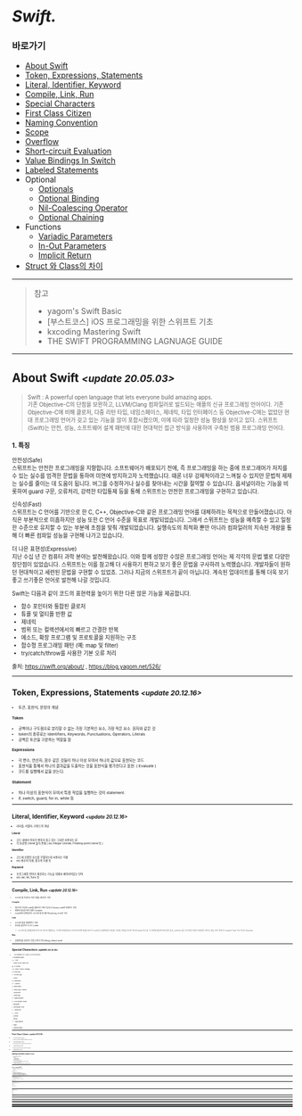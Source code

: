 # *Swift.*

### 바로가기

- [About Swift](#aboutswift)
- [Token, Expressions, Statements](#token)
- [Literal, Identifier, Keyword](#literal)
- [Compile, Link, Run](#compile)
- [Special Characters](#special)
- [First Class Citizen](#citizen)
- [Naming Convention](#naming)
- [Scope](#Scope)
- [Overflow](#overflowoperator)
- [Short-circuit Evaluation](#shortcircuit)
- [Value Bindings In Switch](#valuebindings)
- [Labeled Statements](#labeledstatements)
- Optional
	* [Optionals](#optional)
	* [Optional Binding](#optionalbinding)
	* [Nil-Coalescing Operator](#nil-coalescingoperator)
	* [Optional Chaining](#OptionalChaining)
- Functions
	* [Variadic Parameters](#VariadicParameters)
	* [In-Out Parameters](#In-OutParameters)
	* [Implicit Return](#ImplicitReturn)
- [Struct 와 Class의 차이](#structvsclass)

---
> 참고
>* yagom's Swift Basic
>* [부스트코스] iOS 프로그래밍을 위한 스위프트 기초
>* kxcoding Mastering Swift
>* THE SWIFT PROGRAMMING LAGNUAGE GUIDE
----

## <a name="aboutswift"></a>About Swift *<small><update 20.05.03><small>*

> Swift : A powerful open language that lets everyone build amazing apps.<br>
기존 Objective-C의 단점을 보완하고, LLVM/Clang 컴파일러로 빌드되는 애플의 신규 프로그래밍 언어이다. 기존 Objective-C에 비해 클로저, 다중 리턴 타입, 네임스페이스, 제네릭, 타입 인터페이스 등 Objective-C에는 없었던 현대 프로그래밍 언어가 갖고 있는 기능을 많이 포함시켰으며, 이에 따라 일정한 성능 향상을 보이고 있다.
스위프트(Swift)는 안전, 성능, 소프트웨어 설계 패턴에 대한 현대적인 접근 방식을 사용하여 구축된 범용 프로그래밍 언어다.

### 1. 특징<br>

안전성(Safe)<br>
스위프트는 안전한 프로그래밍을 지향합니다. 소프트웨어가 배포되기 전에, 즉 프로그래밍을 하는 중에 프로그래머가 저지를 수 있는 실수를 엄격한 문법을 통하여 미연에 방지하고자 노력했습니다. 때론 너무 강제적이라고 느껴질 수 있지만 문법적 제재는 실수를 줄이는 데 도움이 됩니다. 버그를 수정하거나 실수를 찾아내는 시간을 절약할 수 있습니다. 옵셔널이라는 기능을 비롯하여 guard 구문, 오류처리, 강력한 타입통제 등을 통해 스위프트는 안전한 프로그래밍을 구현하고 있습니다.

신속성(Fast)<br>
스위프트는 C 언어를 기반으로 한 C, C++, Objective-C와 같은 프로그래밍 언어를 대체하려는 목적으로 만들어졌습니다.
아직은 부분적으로 미흡하지만 성능 또한 C 언어 수준을 목표로 개발되었습니다.
그래서 스위프트는 성능을 예측할 수 있고 일정한 수준으로 유지할 수 있는 부분에 초점을 맞춰 개발되었습니다.
실행속도의 최적화 뿐만 아니라 컴파일러의 지속된 개량을 통해 더 빠른 컴파일 성능을 구현해 나가고 있습니다.

더 나은 표현성(Expressive)<br>
지난 수십 년 간 컴퓨터 과학 분야는 발전해왔습니다.
이와 함께 성장한 수많은 프로그래밍 언어는 제 각각의 문법 별로 다양한 장단점이 있었습니다.
스위프트는 이를 참고해 더 사용하기 편하고 보기 좋은 문법을 구사하려 노력했습니다. 개발자들이 원하던 현대적이고 세련된 문법을 구현할 수 있었죠.
그러나 지금의 스위프트가 끝이 아닙니다. 계속된 업데이트를 통해 더욱 보기좋고 쓰기좋은 언어로 발전해 나갈 것입니다.

Swift는 다음과 같이 코드의 표현력을 높이기 위한 다른 많은 기능을 제공합니다.<br>
- 함수 포인터와 통합된 클로저
- 튜플 및 멀티플 반환 값
- 제네릭
- 범위 또는 컬렉션에서의 빠르고 간결한 반복
- 메소드, 확장 프로그램 및 프로토콜을 지원하는 구조
- 함수형 프로그래밍 패턴 (예: map 및 filter)
- try/catch/throw를 사용한 기본 오류 처리

출처: https://swift.org/about/ , https://blog.yagom.net/526/

---
## <a name="token"></a>Token, Expressions, Statements *<small><update 20.12.16><small>*
- 토큰, 표현식, 문장의 개념

#### Token

-   공백이나 구두점으로 분리할 수 없는 가장 기본적인 요소, 가장 작은 요소. 원자와 같은 것
-   token의 종류로는 Identifiers, Keywords, Punctuations, Operators, Literals
-   공백은 토큰을 구분하는 역할을 함

#### Expressions

-   각 변수, 연산자, 함수 같은 것들이 하나 이상 모여서 하나의 값으료 표현되는 코드
-   표현식을 통해서 하나의 결과값을 도출하는 것을 표현식을 평가한다고 표현. ( Evaluate )
- 코드를 실행해서 값을 얻는다.

#### Statement

-   하나 이상의 표현식이 모여서 특정 작업을 실행하는 것이 statement.
-   if, switch, guard, for in, while 등

----
## <a name="literal"></a>**Literal, Identifier, Keyword** *<small><update 20.12.16><small>*
- 리터럴, 식별자, 키워드의 개념

#### Literal

- 코드 내에서 의미가 변하지 않고 있는 그대로 사용되는 값
- 각 자료형 Literal 들이 존재 ( ex) Integer Literals, Floating-point Literal 등 )

#### Identifier

- 코드에 포함된 요소를 구별하는데 사용되는 이름
- ex) 변수의 이름, 함수의 이름 등

#### Keyword

- 프로그래밍 언어가 제공하는 기능을 위해서 예약되어있는 단어
- ex) var, let, func 등

---
## <a name="compile"></a>**Compile, Link, Run** *<small><update 20.12.16><small>*
- 소스코드를 작성하고 프로그램을 생성하는 과정

#### Compile
- 텍스트로 작성한 code를 컴퓨터가 이해 가능한 0,1 binary code로 바꿔주는 과정
- 변환에 필요한 프로그램이 compiler
- xcode에서 컴파일러는 소스코드를 분석할 때 warning, error로 구분.

#### Link
- 소스코드들을 연결해주는 과정
- 링크를 담당하는 도구는 Linker

>소스코드를 컴파일하면 바이너리 코드로 변환되고, 거기에 프레임워크나 라이브러리에 포함된 코드가 Link되고 실행파일이 생성됨. 이러한 과정을 하나로 묶어서 build 라고 함. 이 과정에 필요에 따라 정적 분석, unitTest 같은 부가적인 작업이 포함되는 경우도 있음. 여기 까지가 Compile Time 이고 이후는 Runtime

#### Run
- 실행파일을 생성하는 방법 크게 두가지 debug, release mode
---
## <a name="special"></a>**Special Characters** *<small><update 20.12.18><small>*

- 프로그래밍에서 자주 사용되는 특수문자 영문 명칭

! : Exclamation Mark

// ~ : Tilde

` : Grave Accent / Back Tick

@ : At Symbol

// # : Sharp / Pound / Hashtag

$ : Dollar Sign

% : Percent Sign

^ : Carrot

& : Ampersand

// *   : Asterisk

() : Parentheses

// -   Minus Sign / Hyphen

_ : Underscore

= : Equal Sign

[ ] : Square Bracket

{} : Curly Bracket / Brace

\ : Backslash

| : Vertical Bar / Pipe

// ; : Semicolon

// : : Colon

, : Comma

. : Period

<> : Angle Bracket

/ : Slash

? : Question Mark


---
## <a name="citizen"></a>First Class Citizen *<small><update 20.12.18><small>*
- First Class Citizen 주요 특징

1. can be stored in variables and data structures
- 상수와 변수에 저장할 수 있다.
2. can be passed as a parameter to a function
- 파라미터로 전달할 수 있다.
3. can be returned as the result of a function
- 함수에서 리턴할 수 있다.
---
## <a name="naming"></a>Naming Convention *<small><update 20.12.19><small>*
- Naming Convention of Swift

- Camel Case
	* UpperCamelCase
	* lowerCamelCase
- UpperCamelCase 사용하는 경우
	* Class, Structure, Enumeration, Extension, Protocol
- lowerCamelCase 사용하는 경우
	* variable, constant, function, property, method, parameter
---
## <a name="scope"></a>Scope *<small><update 20.12.19><small>*
- 전역범위, 지역범위, 선언된 위치에 따른 접근 가능성 변화

- Global Scope
- Local or Nested Scope

Scope Rules
1. 동일한 범위에 있는 변수와 상수에 접근할 수 있다.
2. 동일한 범위에서는 이전에 선언되어있는 변수와 상수에 접근할 수 있다.
3. local scope 에서는 상위 스코프에 선언되어있는 변수와 상수에 접근할 수 있다.
4. 상위 스코프에서는 하위 스코프에 선언되어있는 변수와 상수에 접근할 수 없다.
5. 서로 다른 범위에 동일한 이름이 존재한다면 가장 인접한 범위에 있는 이름을 사용한다.

---
## <a name="overflow"></a>Overflow Operator *<small><update 20.12.20><small>*

- Swift 는 Operator 에서 Overflow 를 허용하지 않음.
- 그래서 Overflow를 허용해야 하는 상황에서 Overflow Operator 로 따로 처리를 해줘야함.

```swift
let a: Int8 = Int8.max
let b: Int8 = a &+ 1 // -128

let c: Int8 = Int8.min
let d: Int8 = c &- 1 // 127

let e: Int8 = Int8.max &* 2 // -2
```
---
## <a name="shortcircuit"></a>Short-circuit Evaluation *<small><update 20.12.20><small>*
- Swift 가 조건식을 평가하는 방법

```swift
var a = 1
var b = 1

func updateLeft() -> Bool {
    a += 1
    return true
}

func updateRight() -> Bool {
    b += 1
    return true
}

if updateLeft() || updateRight() {
    // 왼쪽이 이미 true 이기 때문에 오른쪽은 리턴하지 않음
    // 따라서 a = 2 , b = 1 의 결과값이 나옴.
    // 이것이 단락 평가 (Short-circuit Evaluation)
}

if updateLeft() && updateRight() {
    // 왼쪽이 false 일 경우 거기서 평가를 끝내고 오른쪽은 리턴하지 않음.
    // 따라서 a = 2, b = 1 의 결과값이 나옴.
}

a
b

```
---
## <a name="valuebindings"></a>Value Bindings In Switch *<small><update 20.12.22><small>*
- switch 문에서의 Value Binding Pattern
- 특정 x, y 값을 각각 다른 case에 정의하고 그 정의된 상수를 또 다른 case에서 사용
```swift
let a = 1
switch a {
case let value where value < 100:
    print(value)
default:
    break
}

let point = (1, 2)
switch point {
case let (x, y):
    print(x, y)
case (let x, let y):
    print(x, y)
case (let x, var y):
    print(x, y)
case let(x, _):
    print(x)
}

let anotherPoint = (2, 0)
switch anotherPoint {
case (let x, 0):
    print("on the x-axis with an x value of \(x)")
case (0, let y):
    print("on the y-axis with a y value of \(y)")
case let (x, y):
    print("somewhere else at (\(x), \(y))")
}
// Prints "on the x-axis with an x value of 2"
```
---
## <a name="labeledstatements"></a>Labeled Statements *<small><update 20.12.25><small>*
- for 문, switch 문등에 lable 이름을 넣어 특정 구문을 실행하는 구문으로 사용이 가능.

```swift
outer: for i in 1...3 {
    print("OUTER LOOP", i)
    
    for j in 1...3 {
        print(" inner loop", j)
        
        break outer
    }
}
//OUTER LOOP 1
// inner loop 1

```
---
## <a name="optional"></a>Optionals *<small><update 20.12.25><small>*
- 값을 가지지 않아도 되는 형식

```swift
let str: String = "Swift" // Non-Optional
let optionalStr: String? = nil // Optional \(String)

let a: Int? = nil

let b = a // b 의 type => Optional Int

// Forced Unwrapping

var num: Int? = nil

num = 123

print(num!)

num = nil

//print(num!) // fatal error

if num != nil {
    print(num!)
}

num = 123

let before = num // Optional Int
let after = num! // Int
```
- Forced Unwrapping은 매우 위험한 코드이니 특수한 상황이 아닌이상 최대한 사용하면 안된다. ( 값이 없는 경우 앱이 터져버림.)
---
## <a name="optionalbinding"></a>Optional Binding *<small><update 20.12.25><small>*
- 안전한 Unwrapping

```swift
var num: Int? = nil

if let num = num {
    print(num)
} else {
    print("empty")
}

var str: String? = "str"

guard let str = str else {
    fatalError()
}

let a: Int? = 12
let b: String? = "str"

if let num = a, let str = b, str.count < 5 { // 하나라도 바인딩이 실패하면 구문 동작 안함
    print(num, str)
} else {
    fatalError()
}
```
---
## <a name="nil-coalescingoperator"></a>Nil-Coalescing Operator *<small><update 20.12.25><small>*

- 간단한 이항 연산자로 nil 값 피하기

```swift
var msg = ""
var input: String? = "Swift"

if let inputName = input {
    msg = "Hello, " + inputName
} else {
    msg = "Hello, Stranger"
}

print(msg)

var str = "Hello, " + (input != nil ? input! : "Stranger")
print(str)

//input = nil
str = "Hello, " + (input ?? "Stranger")
print(str)

```
---
## <a name="OptionalChaining"></a>Optional Chaining *<small><update 20.12.25><small>*
- 옵셔널을 연달아서 호출하기
- 옵셔널 체이닝의 결과는 항상 옵셔널이다
- 옵셔널 표현식이 하나라도 포함되면 옵셔널로 리턴된다.
- 옵셔널 체이닝에 포함된 표현식 중에서 하나라도 nil을 리턴한다면 나중의 표현식을 평가하지 않고 바로 nil을 리턴한다

```swift
import UIKit

struct Contacts {
    var email: [String : String]?
    var address: String?
    
    func printAddress() {
        return print(address ?? "no address")
    }
}

struct Person {
    var name: String
    var contacts: Contacts?
    
    init(name: String, email: String) {
        self.name = name
        contacts = Contacts(email: ["Home" : email], address: "Seoul")
    }
    
    func getContacts() -> Contacts? {
        return contacts
    }
}

var p = Person(name: "James", email: "swfit@example.com")
let a = p.contacts?.address

var optionalP: Person? = Person(name: "James", email: "swfit@example.com")
let b = optionalP?.contacts?.address
b

optionalP = nil
let c = optionalP?.contacts?.address
c

p.getContacts()?.address

let f: (() -> Contacts?)? = p.getContacts

f?()?.address // 함수나 메소드가 리턴하는 옵셔널 값에 접근할때는 괄호 앞뒤에 ?

let d = p.getContacts()?.printAddress() // optional void

if let _ = p.getContacts()?.printAddress() {
    
}

let e = p.contacts?.email?["Home"]

p.contacts?.email?["Home"]?.count

p.contacts?.address = "Daegu"
p.contacts?.address

optionalP?.contacts?.address = "Daegu"
optionalP?.contacts?.address

---
// optional pattern

let a: Int? = 0

let b: Optional<Int> = 0

if a == nil {
    
}

if a == .none {
    
}

if a == 0 {
    
}

if a == .some(0) {
    
}

if let x = a {
    print(x)
}

if case .some(let x) = a {
    print(x)
}

if case let x? = a {
    print(x)
}

let list: [Int?] = [0, nil, nil, 3, nil, 5]

for item in list {
    guard let x = item else {
        continue
    }
    print(x)
}

for case let x? in list {
    print(x)
}

```
---
## <a name="VariadicParameters"></a>Variadic Parameters *<small><update 20.12.26><small>*
- 하나의 파라미터로 두개이상의 인자를 전달할 수 있다.
- 인자는 배열의 형태로 전달 된다.
- 가변 파라미터는 개별 함수마다 하나씩만 선언할 수 있음.
- 가변 파라미터는 기본값을 가질 수 없음.

```swift
func printSum(of nums: Int...) {
    var sum = 0
    for num in nums {
        sum += num
    }
    print(sum)
}

printSum(of: 1, 2, 3)
printSum(of: 1, 2, 3, 4, 5)
```
---
## <a name="In-OutParameters"></a>In-Out Parameters *<small><update 20.12.26><small>*
- copyIn, copyOut 방식으로 동작
- 함수 내부에서 값을 변경할 수 있음.
- 상수, 리터럴, 기본 값, 가변 파라미터 불가

```swift
var num1 = 12
var num2 = 34

func swapNumber(_ a: inout Int, with b: inout Int) {
    let tmp = a
    a = b
    b = tmp
}

num1
num2

swapNumber(&num1, with: &num2)

num1 // 34
num2 // 12
```
---
## <a name="ImplicitReturn"></a>Implicit Return *<small><update 20.12.27><small>*
- 함수안의 하나의 포현식만 있는 경우 return을 생략 해줘도 된다.
- closure, method, subscript 등에서도 동일하게 사용

```swift
func add(a: Int, b: Int) -> Int {
	// return a + b Explicit Return
    a + b	// Implicit Return
    // print(a + b) 표현식이 두개 이상인 경우 에러
}

add(a: 1, b: 2)
```
---
## <a name="structvsclass"></a>Struct 와 Class의 차이 *<small><update 20.05.20><small>*

1. Class는 상속을 지원하지만, Struct는 그렇지 못함.
2. Class는 참조 타입이지만, Struct는 값 타입.
3. Class는 heap 메모리에 저장, Struct는 stack 메모리에 저장.

>예시
```swift
struct PersonStruct {
    var firstName: String
    var lastName: String
    
    init(firstName: String, lastName: String) {
        self.firstName = firstName
        self.lastName = lastName
    }
    
    var fullName: String { // computed property
        return "\(firstName) \(lastName)"
    }
    
    mutating func uppercaseName() { // property 를 변경하려면 mutating
        firstName = firstName.uppercased()
        lastName = lastName.uppercased()
    }
}

class PersonClass {
    var firstName: String
    var lastName: String
    
    init(firstName: String, lastName: String) { // class 객체를 생성할때 사용하는 생성함수 init
        self.firstName = firstName // parm과 똑같을경우 self.
        self.lastName = lastName
    }
    
    var fullName: String {
        return "\(firstName) \(lastName)"
    }
    
    func uppercaseName() {  // class에선 mutating 사용하지 않음
        firstName = firstName.uppercased()
        lastName = lastName.uppercased()
    }
}

var personStruct1 = PersonStruct(firstName: "Mino", lastName: "Jo")
var personStruct2 = personStruct1

var personClass1 = PersonClass(firstName: "Mino", lastName: "Jo")
var personClass2 = personClass1

personStruct2.firstName = "Minjin"
personStruct1.firstName // = Mino // Struct는 값 타입이기 때문에
personStruct2.firstName // = Minjin // 기존의 데이터 값을 복사해서 새로운 데이터를 만듦.


personClass2.firstName = "Minjin"
personClass1.firstName // = Minjin // Class는 참조 타입이기 때문에
personClass2.firstName // = Minjin // 첫 데이터를 참조해서 그 데이터에 덮어 씌움.


personClass2 = PersonClass(firstName: "Babo", lastName: "Jo")
personClass1.firstName // = Minjin
personClass2.firstName // = Babo


personClass1 = personClass2
personClass1.firstName // = Babo
personClass2.firstName // = Babo
```

### struct 를 사용해야할 경우
1. 두 object를 "같다, 다르다" 로 비교해야 하는 경우
2. copy 된 각 객체들이 독립적인 상태를 가져야 하는 경우
3. 코드에서 오브젝트의 데이터를 여러 스레드 걸쳐 사용할 경우 ( 안전하게 사용 가능 )

### class 를 사용해야할 경우
1. 두 object의 인스턴스 자체가 같음을 확인해야 할때
2. 하나의 객체가 필요하고, 여러 대상에 의해 접근되고 변경이 필요한 경우

>일단 struct로 쓰자. 그리고 나서 class를 사용해야할 경우 class로 포팅하자.
swift는 struct를 좋아한다.
